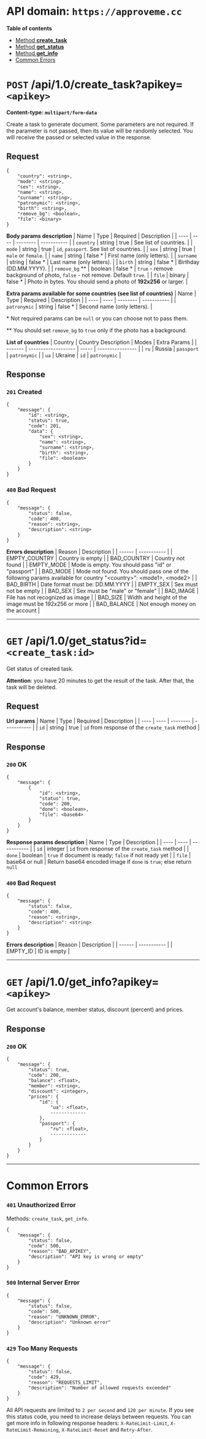 # API domain: `https://approveme.cc`
**Table of contents**
- [Method **create_task**](#post-api10create_taskapikeyapikey)
- [Method **get_status**](#get-api10get_statusidcreate_taskid)
- [Method **get_info**](#get-api10get_infoapikeyapikey)
- [Common Errors](#common-errors)

# `POST` /api/1.0/create_task?apikey=`<apikey>`
**Content-type: `multipart/form-data`**

Create a task to generate document. Some parameters are not required. If the parameter is not passed, then its value will be randomly selected. You will receive the passed or selected value in the response.

## Request
```
{
    "country": <string>,
    "mode": <string>,
    "sex": <string>,
    "name": <string>,
    "surname": <string>,
    "patronymic": <string>,
    "birth": <string>,
    "remove_bg": <boolean>,
    "file": <binary>
}
```

**Body params description**
| Name | Type | Required | Description |
| ---- | ---- | -------- | ----------- |
| `country` | string | true | See list of countries. |
| `mode` | string | true | `id`, `passport`. See list of countries. |
| `sex` | string | true | `male` or `female`. |
| `name` | string | false \* | First name (only letters). |
| `surname` | string | false \* | Last name (only letters). |
| `birth` | string | false \* | Birthday (DD.MM.YYYY). |
| `remove_bg` \*\* | boolean | false \* | `true` - remove background of photo, `false` - not remove. Default `true`. |
| `file` | binary | false \* | Photo in bytes. You should send a photo of **192x256** or larger. |

**Extra params available for some countries (see list of countries)**
| Name | Type | Required | Description |
| ---- | ---- | -------- | ----------- |
| `patronymic` | string | false \* | Second name (only letters). |

\* Not required params can be `null` or you can choose not to pass them.

\*\* You should set `remove_bg` to `true` only if the photo has a background.

**List of countries**
| Country | Country Description | Modes | Extra Params |
| ------- | ------------------- | ----- | ---------------- |
| `ru` | Russia | `passport` | `patronymic` |
| `ua` | Ukraine | `id` | `patronymic` |

## Response
### `201` Created
```
{
    "message": {
        "id": <string>,
        "status": true,
        "code": 201,
        "data": {
            "sex": <string>,
            "name": <string>,
            "surname": <string>,
            "birth": <string>,
            "file": <boolean>
        }
    }
}
```

### `400` Bad Request
```
{
    "message": {
        "status": false,
        "code": 400,
        "reason": <string>,
        "description": <string>
    }
}
```

**Errors description**
| Reason | Description |
| ------ | ----------- |
| EMPTY_COUNTRY | Country is empty |
| BAD_COUNTRY | Country not found |
| EMPTY_MODE | Mode is empty. You should pass "id" or "passport" |
| BAD_MODE | Mode not found. You should pass one of the following params available for country "\<country>": \<mode1>, \<mode2> |
| BAD_BIRTH | Date format must be: DD.MM.YYYY |
| EMPTY_SEX | Sex must not be empty |
| BAD_SEX | Sex must be "male" or "female" |
| BAD_IMAGE | File has not recognized as image |
| BAD_SIZE | Width and height of the image must be 192x256 or more |
| BAD_BALANCE | Not enough money on the account |

---

# `GET` /api/1.0/get_status?id=`<create_task:id>`
Get status of created task.

**Attention**: you have 20 minutes to get the result of the task. After that, the task will be deleted.

## Request
**Url params**
| Name | Type | Required | Description |
| ---- | ---- | -------- | ----------- |
| `id` | string | true | `id` from response of the `create_task` method |

## Response
### `200` OK
```
{
    "message": {
        {
            "id": <string>,
            "status": true,
            "code": 200,
            "done": <boolean>,
            "file": <base64>
        }
    }
}
```
**Response params description**
| Name | Type | Description |
| ---- | ---- | ----------- |
| `id` | integer | `id` from response of the `create_task` method |
| `done` | boolean | `true` if document is ready; `false` if not ready yet |
| `file` | base64 or null | Return base64 encoded image if `done` is `true`; else return `null`

### `400` Bad Request
```
{
    "message": {
        "status": false,
        "code": 400,
        "reason": <string>,
        "description": <string>
    }
}
```
**Errors description**
| Reason | Description |
| ------ | ----------- |
| EMPTY_ID | ID is empty |

---

# `GET` /api/1.0/get_info?apikey=`<apikey>`
Get account's balance, member status, discount (percent) and prices.

## Response
### `200` OK
```
{
    "message": {
        "status": true,
        "code": 200,
        "balance": <float>,
        "member": <string>,
        "discount": <integer>,
        "prices": {
            "id": {
                "ua": <float>,
                -------------
            },
            "passport": {
                "ru": <float>,
                -------------
            }
        }
    }
}
```

---

# Common Errors
### `401` Unauthorized Error
Methods: `create_task`, `get_info`.
```
{
    "message": {
        "status": false,
        "code": 500,
        "reason": "BAD_APIKEY",
        "description": "API key is wrong or empty"
    }
}
```

### `500` Internal Server Error
```
{
    "message": {
        "status": false,
        "code": 500,
        "reason": "UNKNOWN_ERROR",
        "description": "Unknown error"
    }
}
```

### `429` Too Many Requests
```
{
    "message": {
		"status": false,
		"code": 429,
		"reason": "REQUESTS_LIMIT",
		"description": "Number of allowed requests exceeded"
    }
}
```
All API requests are limited to `2 per second` and `120 per minute`. If you see this status code, you need to increase delays between requests. You can get more info in following response headers: `X-RateLimit-Limit`, `X-RateLimit-Remaining`, `X-RateLimit-Reset` and `Retry-After`.
